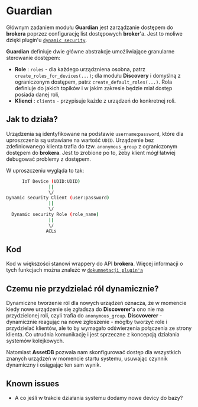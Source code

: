# Guardian

Głównym zadaniem modułu **Guardian** jest zarządzanie dostępem do **brokera** poprzez configurację list dostępowych **broker**'a.
Jest to moliwe dzięki plugin'u <a href= https://mosquitto.org/documentation/dynamic-security/>`dynamic security`</a>.

**Guardian** definiuje dwie główne abstrakcje umożliwiające granularne sterowanie dostępem:

* **Role** : `roles` - dla każdego urządzniena osobna, patrz `create_roles_for_devices(...)`; dla modułu **Discovery** i domyślną z ograniczonym dostępem, patrz `create_default_roles(...)`. Rola definiuje do jakich topików i w jakim zakresie będzie miał dostęp posiada danej roli,
* **Klienci** : `clients` - przypisuje każde z urządzeń do konkretnej roli.

## Jak to działa?

Urządzenia są identyfikowane na podstawie `username`:`password`, które dla uproszczenia są ustawiane na wartość `UDID`. Urządzenie bez zdefiniowanego klienta trafia do tzw. `anonymous_group` z ograniczonym dostępem do **brokera**. Jest to zrobione po to, żeby klient mógł łatwiej debugować problemy z dostępem.

W uproszczeniu wygląda to tak:

```bash
      IoT Device (UDID:UDID)
                ||
                \/
Dynamic security Client (user:password)
                ||
                \/
  Dynamic security Role (role_name)
                ||
                \/
               ACLs
```

## Kod
Kod w większości stanowi wrappery do API **brokera**. Więcej informacji o tych funkcjach można znaleźć w <a href= https://mosquitto.org/documentation/dynamic-security/>`dokumnetacji plugin'a`</a>

## Czemu nie przydzielać ról dynamicznie?

Dynamiczne tworzenie ról dla nowych urządzeń oznacza, że w momencie kiedy nowe urządzenie się zgładsza do **Discoverer**'a ono nie ma przydzielonej roli, czyli trafia do `anonymous_group`. **Discvoverer** - dynamicznie reagując na nowe zgłoszenie - mógłby tworzyć role i przydzielać klientów, ale to by wymagało odświerzenia połączenia ze strony klienta. Co utrudnia komunikację i jest sprzeczne z koncepcją działania systemów kolejkowych.

Natomiast **AssetDB** pozwala nam skonfigurować dostęp dla wszystkich znanych urządzeń w momencie startu systemu, usuwając czynnik dynamiczny i osiągając ten sam wynik.

## Known issues

* A co jeśli w trakcie działania systemu dodamy nowe devicy do bazy?
